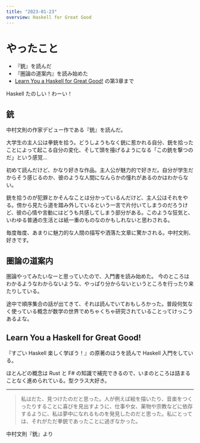 ```yaml
---
title: "2023-01-23"
overview: Haskell for Great Good
---
```


# やったこと

- 『銃』を読んだ
- 『圏論の道案内』を読み始めた
- [Learn You a Haskell for Great Good!](http://learnyouahaskell.com/chapters)
  の第3章まで

Haskell たのしい！わーい！

## 銃

中村文則の作家デビュー作である『銃』を読んだ。

大学生の主人公は拳銃を拾う。どうしようもなく銃に惹かれる自分、銃を拾ったことによって起こる自分の変化、そして頭を擡げるようになる「この銃を撃つのだ」という感覚...

初めて読んだけど、かなり好きな作品。主人公が魅力的で好きだ。自分が学生だからそう感じるのか、彼のような人間になんらかの憧れがあるのかはわからない。

銃を拾うのが犯罪とかそんなことは分かっているんだけど、主人公はそれをやる。傍から見たら道を踏み外しているという一言で片付いてしまうのだろうけど、彼の心情や言動にはどうも共感してしまう部分がある。このような狂気と、いわゆる普通の生活とは紙一重のものなのかもしれないと思わされる。

毎度毎度、あまりに魅力的な人間の描写や洒落た文章に驚かされる。中村文則、好きです。

## 圏論の道案内

圏論やってみたいなーと思っていたので、入門書を読み始めた。
今のところはわかるようなわからないような、やっぱり分からないというところを行ったり来たりしている。

途中で順序集合の話が出てきて、それは読んでいておもしろかった。普段何気なく使っている概念が数学の世界でめちゃくちゃ研究されていることってけっこうあるよな。

## Learn You a Haskell for Great Good!

『すごい Haskell 楽しく学ぼう！』の原著のほうを読んで Haskell 入門をしている。

ほとんどの概念は Rust と F#
の知識で補完できるので、いまのところは詰まることなく進められている。型クラス大好き。

---

> 私はだた、見つけたのだと思った。人が例えば絵を描いたり、音楽をつくったりすることに喜びを見出すように、仕事や女、薬物や宗教などに依存するように、私は夢中になれるものを発見したのだと思った。私にとっては、それがただ拳銃であったことに過ぎなかった。

中村文則『銃』より
